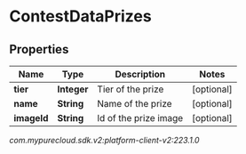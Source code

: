 # ContestDataPrizes


## Properties

| Name | Type | Description | Notes |
| ------------ | ------------- | ------------- | ------------- |
| **tier** | **Integer** | Tier of the prize |  [optional] |
| **name** | **String** | Name of the prize |  [optional] |
| **imageId** | **String** | Id of the prize image |  [optional] |




_com.mypurecloud.sdk.v2:platform-client-v2:223.1.0_
